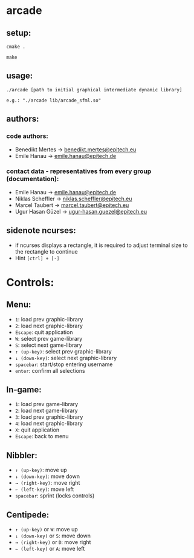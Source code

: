 # arcade

## setup:

`cmake .`

`make`

## usage:

`./arcade [path to initial graphical intermediate dynamic library]`

`e.g.: "./arcade lib/arcade_sfml.so"`

## authors:

### code authors:

- Benedikt Mertes -> benedikt.mertes@epitech.eu
- Emile Hanau -> emile.hanau@epitech.de

### contact data - representatives from every group (documentation):

- Emile Hanau -> emile.hanau@epitech.de
- Niklas Scheffler  -> niklas.scheffler@epitech.eu
- Marcel Taubert    -> marcel.taubert@epitech.eu
- Ugur Hasan Güzel  -> ugur-hasan.guezel@epitech.eu

## sidenote ncurses:

- if ncurses displays a rectangle, it is required to adjust terminal size to the rectangle to continue
- Hint `[ctrl] + [-]`



# Controls:

## Menu:
- `1`: load prev graphic-library
- `2`: load next graphic-library
- `Escape`: quit application
- `W`:  select prev game-library
- `S`:  select next game-library
- `↑ (up-key)`: select prev graphic-library
- `↓ (down-key)`: select next graphic-library
- `spacebar`: start/stop entering username
- `enter`: confirm all selections


## In-game:
- `1`: load prev game-library
- `2`: load next game-library
- `3`: load prev graphic-library
- `4`: load next graphic-library
- `X`: quit application
- `Escape`: back to menu

## Nibbler:
- `↑ (up-key)`: move up
- `↓ (down-key)`: move down
- `→ (right-key)`: move right
- `← (left-key)`: move left
- `spacebar`: sprint (locks controls)

## Centipede:
- `↑ (up-key)` or `W`: move up
- `↓ (down-key)` or `S`: move down
- `→ (right-key)` or `D`: move right
- `← (left-key)` or `A`: move left